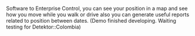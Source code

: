 Software to Enterprise Control, you can see your position in a map and see how you move while you walk or drive also you can generate useful reports related to position between dates.
(Demo finished developing. Waiting testing for Detektor::Colombia)
